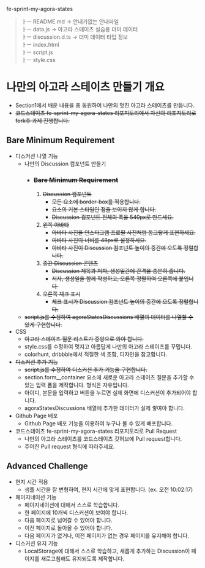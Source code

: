 <!-- 안내파일(안내가 안되있는건 함정) -->
fe-sprint-my-agora-states

> ㅏㅡ README.md 	&rightarrow; 안내가없는 안내파일   
> ㅏㅡ data.js &rightarrow; 아고라 스테이츠 실습용 더미 데이터   
> ㅏㅡ discussion.d.ts &rightarrow; 더미 데이터 타입 정보   
> ㅏㅡ index.html   
> ㅏㅡ script.js   
> ㅏㅡ style.css   

# 나만의 아고라 스테이츠 만들기 개요

- Section1에서 배운 내용을 총 동원하여 나만의 멋진 아고라 스테이츠를 만듭니다.
- ~~코드스테이츠 fe-sprint-my-agora-states 리포지토리에서 자신의 리포지토리로 fork후 과제 진행합니다.~~

## Bare Minimum Requirement

- 디스커션 나열 기능
  - 나만의 Discussion 컴포넌트 만들기
    - ### ~~Bare Minimum Requirement~~
      1. ~~Discussion 컴포넌트~~
         - ~~모든 요소에 border-box를 적용합니다.~~
         - ~~요소의 기본 스타일인 점을 보이지 않게 합니다.~~
         - ~~Discussion 컴포넌트 전체의 폭을 540px로 만드세요.~~
      2. ~~왼쪽 아바타~~
         - ~~아바타 사진을 인스타그램 프로필 사진처럼 동그랗게 표현하세요.~~
         - ~~아바타 사진의 너비를 48px로 설정하세요.~~
         - ~~아바타 사진이 Discussion 컴포넌트 높이의 중간에 오도록 정렬합니다.~~
      3. ~~중간 Discussion 콘텐츠~~
         - ~~Discussion 제목과 저자, 생성일간에 간격을 충분히 줍니다.~~
         - ~~저자, 생성일을 함께 작성하고, 오른쪽 정렬하여 오른쪽에 붙입니다.~~
      4. ~~오른쪽 체크 표시~~
         - ~~체크 표시가 Discussion 컴포넌트 높이의 중간에 오도록 정렬합니다.~~
  - ~~script.js를 수정하여 agoraStatesDiscussions 배열의 데이터를 나열할 수 있게 구현합니다.~~
- CSS
  - ~~아고라 스테이츠 질문 리스트가 중앙으로 와야 합니다.~~
  - style.css를 수정하여 멋지고 아름답게 나만의 아고라 스테이츠를 꾸밉니다.
  - colorhunt, dribbble에서 적절한 색 조합, 디자인을 참고합니다.
- ~~디스커션 추가 기능~~
  - ~~script.js를 수정하여 디스커션 추가 기능을 구현합니다.~~
  - section.form__container 요소에 새로운 아고라 스테이츠 질문을 추가할 수 있는 입력 폼을 제작합니다. 형식은 자유입니다.
  - 아이디, 본문을 입력하고 버튼을 누르면 실제 화면에 디스커션이 추가되어야 합니다.
  - agoraStatesDiscussions 배열에 추가한 데이터가 실제 쌓여야 합니다.
- Github Page 배포
  - Github Page 배포 기능을 이용하여 누구나 볼 수 있게 배포합니다.
- 코드스테이츠 fe-sprint-my-agora-states 리포지토리로 Pull Request
  - 나만의 아고라 스테이츠를 코드스테이츠 깃허브에 Pull request합니다.
  - 주어진 Pull request 형식에 따라주세요.

## Advanced Challenge

- 현지 시간 적용
  - 샘플 시간을 잘 변형하여, 현지 시간에 맞게 표현합니다. (ex. 오전 10:02:17)
- 페이지네이션 기능
  - 페이지네이션에 대해서 스스로 학습합니다.
  - 한 페이지에 10개씩 디스커션이 보여야 합니다.
  - 다음 페이지로 넘어갈 수 있어야 합니다.
  - 이전 페이지로 돌아올 수 있어야 합니다.
  - 다음 페이지가 없거나, 이전 페이지가 없는 경우 페이지를 유지해야 합니다.
- 디스커션 유지 기능
  - LocalStorage에 대해서 스스로 학습하고, 새롭게 추가하는 Discussion이 페이지를 새로고침해도 유지되도록 제작합니다.